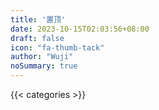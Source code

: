 ```yaml
---
title: '置顶'
date: 2023-10-15T02:03:56+08:00
draft: false
icon: "fa-thumb-tack"
author: "Wuji"
noSummary: true
---
```


{{< categories >}}